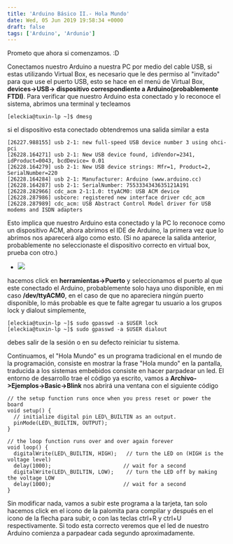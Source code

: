 ```yaml
---
title: 'Arduino Básico II.- Hola Mundo'
date: Wed, 05 Jun 2019 19:58:34 +0000
draft: false
tags: ['Arduino', 'Ardunio']
---
```


Prometo que ahora si comenzamos. :D

Conectamos nuestro Arduino a nuestra PC por medio del cable USB, si estas utilizando Virtual Box, es necesario que le des permiso al "invitado" para que use el puerto USB, esto se hace en el menú de Virtual Box, **devices->USB-> dispositivo correspondiente a Arduino(probablemente FTDI)**. Para verificar que nuestro Arduino esta conectado y lo reconoce el sistema, abrimos una terminal y tecleamos

```
[eleckia@tuxin-lp ~]$ dmesg
```

si el dispositivo esta conectado obtendremos una salida similar a esta

```
[26227.988155] usb 2-1: new full-speed USB device number 3 using ohci-pci
[26228.164271] usb 2-1: New USB device found, idVendor=2341, idProduct=0043, bcdDevice= 0.01
[26228.164279] usb 2-1: New USB device strings: Mfr=1, Product=2, SerialNumber=220
[26228.164284] usb 2-1: Manufacturer: Arduino (www.arduino.cc)
[26228.164287] usb 2-1: SerialNumber: 7553334343635121A191
[26228.282966] cdc_acm 2-1:1.0: ttyACM0: USB ACM device
[26228.287986] usbcore: registered new interface driver cdc_acm
[26228.287989] cdc_acm: USB Abstract Control Model driver for USB modems and ISDN adapters
```

Esto implica que nuestro Arduino esta conectado y la PC lo reconoce como un dispositivo ACM, ahora abrimos el IDE de Arduino, la primera vez que lo abrimos nos aparecerá algo como esto. (Si no aparece la salida anterior, probablemente no seleccionaste el dispositivo correcto en virtual box, prueba con otro.)

*   ![](https://eleckia.files.wordpress.com/2019/06/arduino.png)
    

hacemos click en **herramientas->Puerto** y seleccionamos el puerto al que este conectado el Arduino, probablemente solo haya uno disponible, en mi caso **/dev/ttyACM0**, en el caso de que no apareciera ningún puerto disponible, lo más probable es que te falte agregar tu usuario a los grupos lock y dialout simplemente,

```
[eleckia@tuxin-lp ~]$ sudo gpasswd -a $USER lock
[eleckia@tuxin-lp ~]$ sudo gpasswd -a $USER dialout
```

debes salir de la sesión o en su defecto reiniciar tu sistema.

Continuamos, el "Hola Mundo" es un programa tradicional en el mundo de la programación, consiste en mostrar la frase "Hola mundo" en la pantalla, traducida a los sistemas embebidos consiste en hacer parpadear un led. El entorno de desarrollo trae el código ya escrito, vamos a **Archivo->Ejemplos->Basic->Blink** nos abrirá una ventana con el siguiente código

```
// the setup function runs once when you press reset or power the board
void setup() {
  // initialize digital pin LED\_BUILTIN as an output.
  pinMode(LED\_BUILTIN, OUTPUT);
}

// the loop function runs over and over again forever
void loop() {
  digitalWrite(LED\_BUILTIN, HIGH);   // turn the LED on (HIGH is the voltage level)
  delay(1000);                       // wait for a second
  digitalWrite(LED\_BUILTIN, LOW);    // turn the LED off by making the voltage LOW
  delay(1000);                       // wait for a second
}
```

Sin modificar nada, vamos a subir este programa a la tarjeta, tan solo hacemos click en el icono de la palomita para compilar y después en el icono de la flecha para subir, o con las teclas ctrl+R y ctrl+U respectivamente. Si todo esta correcto veremos que el led de nuestro Arduino comienza a parpadear cada segundo aproximadamente.
